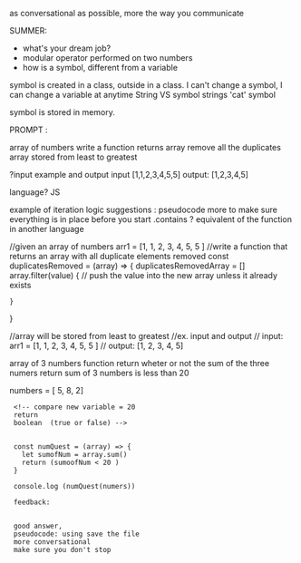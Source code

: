 as conversational as possible, more the way you communicate


SUMMER:

- what's your dream job?
- modular operator 
performed on two numbers 
- how is a symbol, different from a variable

symbol is created in a class, outside in a class.
I can't change a symbol, I can change a variable at anytime
String VS symbol
strings 'cat' symbol

symbol is stored in memory.

PROMPT :

array of numbers
write a function
returns array 
remove all the duplicates
array stored from least to greatest

?input example and output
input   [1,1,2,3,4,5,5]
output: [1,2,3,4,5]

language? JS

example of iteration logic
suggestions : pseudocode more to make sure everything is in place before you start
.contains ?
equivalent of the function in another language


//given an array of numbers
arr1 = [1, 1, 2, 3, 4, 5, 5 ]
//write a function that returns an array with all duplicate elements removed
const duplicatesRemoved = (array) => {
    duplicatesRemovedArray = []
    array.filter(value) {
        // push the value into the new array unless it already exists

    }
}


//array will be stored from least to greatest
//ex. input and output
// input: arr1 = [1, 1, 2, 3, 4, 5, 5 ]
// output: [1, 2, 3, 4, 5]





array of 3 numbers
function return wheter or not the sum of the three numers 
return sum of 3 numbers is less than 20

 numbers = [ 5, 8, 2]

 <!-- define a function  -->
 <!-- define var = sum of 3 numbers array -->
 <!-- if statement  -->
     <!-- compare new variable = 20
     return
     boolean  (true or false) -->


     const numQuest = (array) => {
       let sumofNum = array.sum()
       return (sumoofNum < 20 )
     }

     console.log (numQuest(numers))

     feedback:


     good answer, 
     pseudocode: using save the file
     more conversational
     make sure you don't stop









